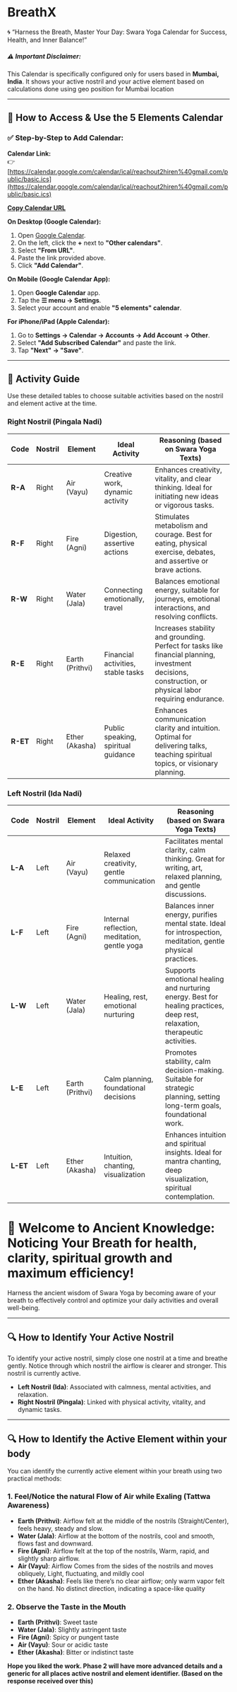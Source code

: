 # BreathX 
 🌀 “Harness the Breath, Master Your Day: Swara Yoga Calendar for Success, Health, and Inner Balance!”


##### ⚠️ **Important Disclaimer:**  
This Calendar is specifically configured only for users based in **Mumbai, India**. It shows your active nostril and your active element based on calculations done using geo position for Mumbai location

---

## 📅 **How to Access & Use the 5 Elements Calendar**

### ✅ **Step-by-Step to Add Calendar:**

**Calendar Link:**  
👉 [https://calendar.google.com/calendar/ical/reachout2hiren%40gmail.com/public/basic.ics](https://calendar.google.com/calendar/ical/reachout2hiren%40gmail.com/public/basic.ics)  

**[Copy Calendar URL](https://calendar.google.com/calendar/ical/reachout2hiren%40gmail.com/public/basic.ics)**

**On Desktop (Google Calendar):**  
1. Open [Google Calendar](https://calendar.google.com).  
2. On the left, click the **+** next to **"Other calendars"**.  
3. Select **"From URL"**.  
4. Paste the link provided above.  
5. Click **"Add Calendar"**.

**On Mobile (Google Calendar App):**  
1. Open **Google Calendar** app.  
2. Tap the **☰ menu → Settings**.  
3. Select your account and enable **"5 elements" calendar**.

**For iPhone/iPad (Apple Calendar):**  
1. Go to **Settings → Calendar → Accounts → Add Account → Other**.  
2. Select **"Add Subscribed Calendar"** and paste the link.  
3. Tap **"Next" → "Save"**.

---

## 🔖 **Activity Guide**

Use these detailed tables to choose suitable activities based on the nostril and element active at the time.

### **Right Nostril (Pingala Nadi)**

| Code | Nostril | Element | Ideal Activity | Reasoning (based on Swara Yoga Texts) |
|------|---------|---------|----------------|---------------------------------------|
| **R-A** | Right | Air (Vayu) | Creative work, dynamic activity | Enhances creativity, vitality, and clear thinking. Ideal for initiating new ideas or vigorous tasks. |
| **R-F** | Right | Fire (Agni) | Digestion, assertive actions | Stimulates metabolism and courage. Best for eating, physical exercise, debates, and assertive or brave actions. |
| **R-W** | Right | Water (Jala) | Connecting emotionally, travel | Balances emotional energy, suitable for journeys, emotional interactions, and resolving conflicts. |
| **R-E** | Right | Earth (Prithvi) | Financial activities, stable tasks | Increases stability and grounding. Perfect for tasks like financial planning, investment decisions, construction, or physical labor requiring endurance. |
| **R-ET** | Right | Ether (Akasha) | Public speaking, spiritual guidance | Enhances communication clarity and intuition. Optimal for delivering talks, teaching spiritual topics, or visionary planning. |

### **Left Nostril (Ida Nadi)**

| Code | Nostril | Element | Ideal Activity | Reasoning (based on Swara Yoga Texts) |
|------|---------|---------|----------------|---------------------------------------|
| **L-A** | Left | Air (Vayu) | Relaxed creativity, gentle communication | Facilitates mental clarity, calm thinking. Great for writing, art, relaxed planning, and gentle discussions. |
| **L-F** | Left | Fire (Agni) | Internal reflection, meditation, gentle yoga | Balances inner energy, purifies mental state. Ideal for introspection, meditation, gentle physical practices. |
| **L-W** | Left | Water (Jala) | Healing, rest, emotional nurturing | Supports emotional healing and nurturing energy. Best for healing practices, deep rest, relaxation, therapeutic activities. |
| **L-E** | Left | Earth (Prithvi) | Calm planning, foundational decisions | Promotes stability, calm decision-making. Suitable for strategic planning, setting long-term goals, foundational work. |
| **L-ET** | Left | Ether (Akasha) | Intuition, chanting, visualization | Enhances intuition and spiritual insights. Ideal for mantra chanting, deep visualization, spiritual contemplation. |



# 🌟 Welcome to Ancient Knowledge: Noticing Your Breath for health, clarity, spiritual growth and maximum efficiency!

Harness the ancient wisdom of Swara Yoga by becoming aware of your breath to effectively control and optimize your daily activities and overall well-being.

---

## 🔍 **How to Identify Your Active Nostril**

To identify your active nostril, simply close one nostril at a time and breathe gently. Notice through which nostril the airflow is clearer and stronger. This nostril is currently active.

- **Left Nostril (Ida)**: Associated with calmness, mental activities, and relaxation.
- **Right Nostril (Pingala)**: Linked with physical activity, vitality, and dynamic tasks.

---

## 🔍 **How to Identify the Active Element within your body**

You can identify the currently active element within your breath using two practical methods:

### 1. **Feel/Notice the natural Flow of Air while Exaling (Tattwa Awareness)**

- **Earth (Prithvi)**: Airflow felt at the middle of the nostrils (Straight/Center), feels heavy, steady and slow.
- **Water (Jala)**: Airflow at the bottom of the nostrils, cool and smooth, flows fast and downward.
- **Fire (Agni)**: Airflow felt at the top of the nostrils, Warm, rapid, and slightly sharp airflow.
- **Air (Vayu)**: Airflow Comes from the sides of the nostrils and moves obliquely, Light, fluctuating, and mildly cool
- **Ether (Akasha)**: Feels like there’s no clear airflow; only warm vapor felt on the hand. No distinct direction, indicating a space-like quality 

### 2. **Observe the Taste in the Mouth**

- **Earth (Prithvi)**: Sweet taste
- **Water (Jala)**: Slightly astringent taste
- **Fire (Agni)**: Spicy or pungent taste
- **Air (Vayu)**: Sour or acidic taste
- **Ether (Akasha)**: Bitter or indistinct taste

**Hope you liked the work. Phase 2 will have more advanced details and a generic for all places active nostril and element identifier. (Based on the response received over this)**

